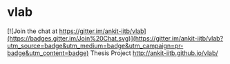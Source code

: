 # vlab

[![Join the chat at https://gitter.im/ankit-iitb/vlab](https://badges.gitter.im/Join%20Chat.svg)](https://gitter.im/ankit-iitb/vlab?utm_source=badge&utm_medium=badge&utm_campaign=pr-badge&utm_content=badge)
Thesis Project
http://ankit-iitb.github.io/vlab/
